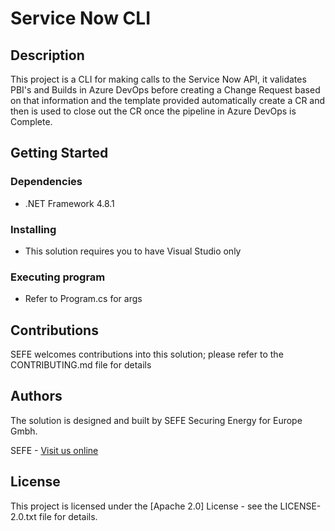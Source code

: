 # Service Now CLI
## Description
This project is a CLI for making calls to the Service Now API, it validates PBI's and Builds in Azure DevOps before creating a Change Request based on that information and the template provided automatically create a CR and then is used to close out the CR once the pipeline in Azure DevOps is Complete.

## Getting Started

### Dependencies

* .NET Framework 4.8.1 

### Installing

* This solution requires you to have Visual Studio only

### Executing program

* Refer to Program.cs for args

## Contributions

SEFE welcomes contributions into this solution; please refer to the CONTRIBUTING.md file for details

## Authors

The solution is designed and built by SEFE Securing Energy for Europe Gmbh.

SEFE - [Visit us online](https://www.sefe.eu/)

## License

This project is licensed under the [Apache 2.0] License - see the LICENSE-2.0.txt file for details.
